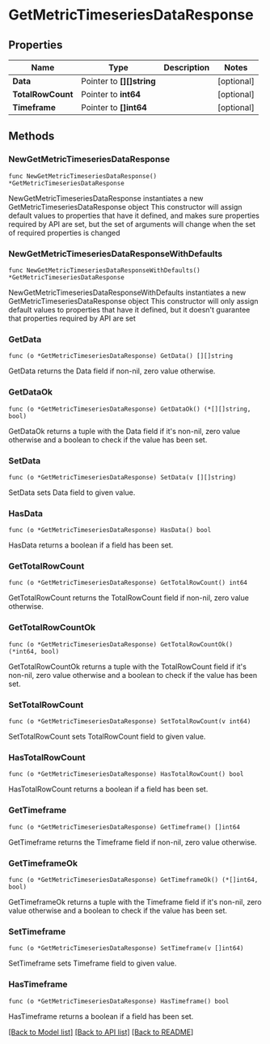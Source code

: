 # GetMetricTimeseriesDataResponse

## Properties

Name | Type | Description | Notes
------------ | ------------- | ------------- | -------------
**Data** | Pointer to **[][]string** |  | [optional] 
**TotalRowCount** | Pointer to **int64** |  | [optional] 
**Timeframe** | Pointer to **[]int64** |  | [optional] 

## Methods

### NewGetMetricTimeseriesDataResponse

`func NewGetMetricTimeseriesDataResponse() *GetMetricTimeseriesDataResponse`

NewGetMetricTimeseriesDataResponse instantiates a new GetMetricTimeseriesDataResponse object
This constructor will assign default values to properties that have it defined,
and makes sure properties required by API are set, but the set of arguments
will change when the set of required properties is changed

### NewGetMetricTimeseriesDataResponseWithDefaults

`func NewGetMetricTimeseriesDataResponseWithDefaults() *GetMetricTimeseriesDataResponse`

NewGetMetricTimeseriesDataResponseWithDefaults instantiates a new GetMetricTimeseriesDataResponse object
This constructor will only assign default values to properties that have it defined,
but it doesn't guarantee that properties required by API are set

### GetData

`func (o *GetMetricTimeseriesDataResponse) GetData() [][]string`

GetData returns the Data field if non-nil, zero value otherwise.

### GetDataOk

`func (o *GetMetricTimeseriesDataResponse) GetDataOk() (*[][]string, bool)`

GetDataOk returns a tuple with the Data field if it's non-nil, zero value otherwise
and a boolean to check if the value has been set.

### SetData

`func (o *GetMetricTimeseriesDataResponse) SetData(v [][]string)`

SetData sets Data field to given value.

### HasData

`func (o *GetMetricTimeseriesDataResponse) HasData() bool`

HasData returns a boolean if a field has been set.

### GetTotalRowCount

`func (o *GetMetricTimeseriesDataResponse) GetTotalRowCount() int64`

GetTotalRowCount returns the TotalRowCount field if non-nil, zero value otherwise.

### GetTotalRowCountOk

`func (o *GetMetricTimeseriesDataResponse) GetTotalRowCountOk() (*int64, bool)`

GetTotalRowCountOk returns a tuple with the TotalRowCount field if it's non-nil, zero value otherwise
and a boolean to check if the value has been set.

### SetTotalRowCount

`func (o *GetMetricTimeseriesDataResponse) SetTotalRowCount(v int64)`

SetTotalRowCount sets TotalRowCount field to given value.

### HasTotalRowCount

`func (o *GetMetricTimeseriesDataResponse) HasTotalRowCount() bool`

HasTotalRowCount returns a boolean if a field has been set.

### GetTimeframe

`func (o *GetMetricTimeseriesDataResponse) GetTimeframe() []int64`

GetTimeframe returns the Timeframe field if non-nil, zero value otherwise.

### GetTimeframeOk

`func (o *GetMetricTimeseriesDataResponse) GetTimeframeOk() (*[]int64, bool)`

GetTimeframeOk returns a tuple with the Timeframe field if it's non-nil, zero value otherwise
and a boolean to check if the value has been set.

### SetTimeframe

`func (o *GetMetricTimeseriesDataResponse) SetTimeframe(v []int64)`

SetTimeframe sets Timeframe field to given value.

### HasTimeframe

`func (o *GetMetricTimeseriesDataResponse) HasTimeframe() bool`

HasTimeframe returns a boolean if a field has been set.


[[Back to Model list]](../README.md#documentation-for-models) [[Back to API list]](../README.md#documentation-for-api-endpoints) [[Back to README]](../README.md)


